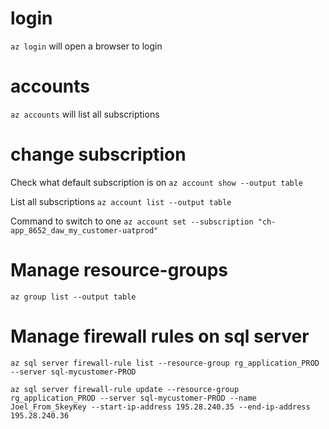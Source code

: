 # login
```az login``` will open a browser to login

# accounts
```az accounts``` will list all subscriptions

# change subscription

Check what default subscription is on
```az account show --output table```

List all subscriptions
```az account list --output table```

Command to switch to one
```az account set --subscription "ch-app_8652_daw_my_customer-uatprod"```

# Manage resource-groups
```az group list --output table```

# Manage firewall rules on sql server
```az sql server firewall-rule list --resource-group rg_application_PROD --server sql-mycustomer-PROD```

```az sql server firewall-rule update --resource-group rg_application_PROD --server sql-mycustomer-PROD --name Joel_From_SkeyKey --start-ip-address 195.28.240.35 --end-ip-address 195.28.240.36```